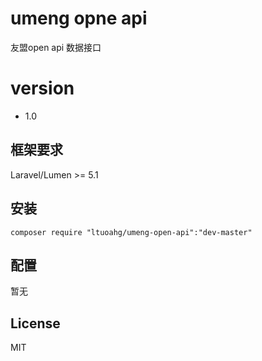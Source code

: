 # umeng opne api

友盟open api 数据接口

# version
- 1.0


## 框架要求

Laravel/Lumen >= 5.1

## 安装

```shell
composer require "ltuoahg/umeng-open-api":"dev-master"
```

## 配置
暂无

## License

MIT
